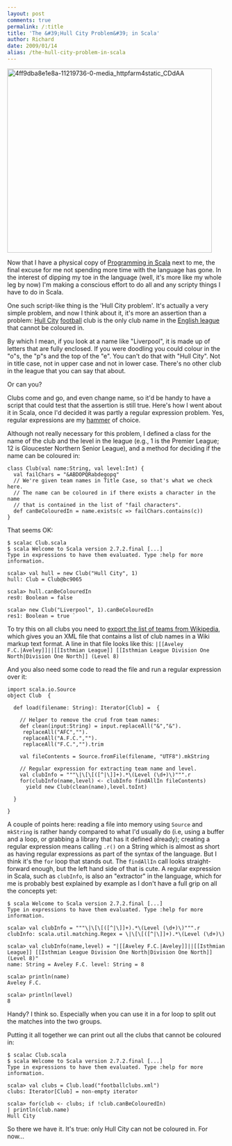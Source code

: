 ```yaml
---
layout: post
comments: true
permalink: /:title
title: 'The &#39;Hull City Problem&#39; in Scala'
author: Richard
date: 2009/01/14
alias: /the-hull-city-problem-in-scala
---
```


<a href="https://www.flickr.com/photos/d6y/15989274720" title="4ff9dba8e1e8a-11219736-0-media_httpfarm4static_CDdAA by Richard Dallaway, on Flickr"><img src="https://farm8.staticflickr.com/7575/15989274720_4155a0af72_o.jpg" width="471" height="423" alt="4ff9dba8e1e8a-11219736-0-media_httpfarm4static_CDdAA"></a>

Now that I have a physical copy of [Programming in Scala][] next to me,
the final excuse for me not spending more time with the language has
gone. In the interest of dipping my toe in the language (well, it's more
like my whole leg by now) I'm making a conscious effort to do all and
any scripty things I have to do in Scala.

One such script-like thing is the 'Hull City problem'. It's actually a
very simple problem, and now I think about it, it's more an assertion
than a problem: [Hull City][] [football][] club is the only club name in
the [English league][] that cannot be coloured in.

By which I mean, if you look at a name like "Liverpool", it is made up
of letters that are fully enclosed. If you were doodling you could
colour in the "o"s, the "p"s and the top of the "e". You can't do that
with "Hull City". Not in title case, not in upper case and not in lower
case. There's no other club in the league that you can say that about.

Or can you?

Clubs come and go, and even change name, so it'd be handy to have a
script that could test that the assertion is still true. Here's how I
went about it in Scala, once I'd decided it was partly a regular
expression problem. Yes, regular expressions are my [hammer][] of
choice.

Although not really necessary for this problem, I defined a class for
the name of the club and the level in the league (e.g., 1 is the Premier
League; 12 is Gloucester Northern Senior League), and a method for
deciding if the name can be coloured in:

    class Club(val name:String, val level:Int) {
      val failChars = "&ABDOPQRabdegopq"
      // We're given team names in Title Case, so that's what we check here.
      // The name can be coloured in if there exists a character in the name
      // that is contained in the list of "fail characters".
      def canBeColouredIn = name.exists(c => failChars.contains(c))
    }


That seems OK:

    $ scalac Club.scala
    $ scala Welcome to Scala version 2.7.2.final [...]
    Type in expressions to have them evaluated. Type :help for more information.

    scala> val hull = new Club("Hull City", 1)
    hull: Club = Club@bc9065

    scala> hull.canBeColouredIn
    res0: Boolean = false

    scala> new Club("Liverpool", 1).canBeColouredIn
    res1: Boolean = true `

To try this on all clubs you need to [export the list of teams from
Wikipedia][], which gives you an XML file that contains a list of club
names in a Wiki markup text format. A line in that file looks like this:
`|[[Aveley F.C.|Aveley]]||[[Isthmian League]] [[Isthmian League Division One North|Division One North]] (Level 8)`

And you also need some code to read the file and run a regular
expression over it:

    import scala.io.Source
    object Club  {

      def load(filename: String): Iterator[Club] =  {

        // Helper to remove the crud from team names:
        def clean(input:String) = input.replaceAll("&","&").
         replaceAll("AFC","").
         replaceAll("A.F.C.","").
         replaceAll("F.C.","").trim

        val fileContents = Source.fromFile(filename, "UTF8").mkString

        // Regular expression for extracting team name and level.
        val clubInfo = """\|\[\[([^|\]]+).*\(Level (\d+)\)""".r
        for(clubInfo(name,level) <- clubInfo findAllIn fileContents)
          yield new Club(clean(name),level.toInt)

      }

    }


A couple of points here: reading a file into memory using `Source` and
`mkString` is rather handy compared to what I'd usually do (i.e, using a
buffer and a loop, or grabbing a library that has it defined already);
creating a regular expression means calling `.r()` on a String which is
almost as short as having regular expressions as part of the syntax of
the language. But I think it's the `for` loop that stands out. The
`findAllIn` call looks straight-forward enough, but the left hand side
of that is cute. A regular expression in Scala, such as `clubInfo`, is
also an "extractor" in the language, which for me is probably best
explained by example as I don't have a full grip on all the concepts
yet:

    $ scala Welcome to Scala version 2.7.2.final [...]
    Type in expressions to have them evaluated. Type :help for more information.

    scala> val clubInfo = """\|\[\[([^|\]]+).*\(Level (\d+)\)""".r
    clubInfo: scala.util.matching.Regex = \|\[\[([^|\]]+).*\(Level (\d+)\)

    scala> val clubInfo(name,level) = "|[[Aveley F.C.|Aveley]]||[[Isthmian League]] [[Isthmian League Division One North|Division One North]] (Level 8)"
    name: String = Aveley F.C. level: String = 8

    scala> println(name)
    Aveley F.C.

    scala> println(level)
    8

Handy? I think so. Especially when you can use it in a for loop to split
out the matches into the two groups.

Putting it all together we can print out all the clubs that cannot be coloured in:

    $ scalac Club.scala
    $ scala Welcome to Scala version 2.7.2.final [...]
    Type in expressions to have them evaluated. Type :help for more information.

    scala> val clubs = Club.load("footballclubs.xml")
    clubs: Iterator[Club] = non-empty iterator

    scala> for(club <- clubs; if !club.canBeColouredIn)
    | println(club.name)
    Hull City

So there we have it. It's true: only Hull City can not be coloured in.
For now...


  [Programming in Scala]: http://www.artima.com/shop/programming_in_scala
  [Hull City]: http://en.wikipedia.org/wiki/Hull_City_A.F.C.
  [football]: http://en.wikipedia.org/wiki/Association_football
  [English league]: http://en.wikipedia.org/wiki/List_of_football_clubs_in_England
  [hammer]: http://en.wikipedia.org/wiki/Golden_hammer
  [export the list of teams from Wikipedia]: http://en.wikipedia.org/w/index.php?title=Special:Export&pages=List+of+football+clubs+in+England
